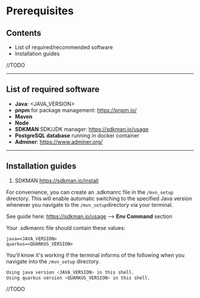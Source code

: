 # Prerequisites

## Contents
* List of required/recommended software
* Installation guides 

//TODO


--------

## List of required software

* **Java**: <JAVA_VERSION>
* **pnpm** for package management: https://pnpm.io/
* **Maven**
* **Node**
* **SDKMAN** SDK/JDK manager: https://sdkman.io/usage
* **PostgreSQL database** running in docker container 
* **Adminer**: https://www.adminer.org/

---

## Installation guides

1. SDKMAN 
https://sdkman.io/install

For convenience, you can create an .sdkmanrc file in the `/mvn_setup` directory. This will enable automatic switching to the specified Java version 
whenever you navigate to the `/mvn_setup`directory via your terminal.  

See guide here: https://sdkman.io/usage --> **Env Command** section

Your .sdkmanrc file should contain these values:

```
java=<JAVA_VERSION> 
quarkus=<QUARKUS_VERSION>
```

You'll know it's working if the terminal informs of the following when you navigate into the `/mvn_setup` directory.

```bash
Using java version <JAVA_VERSION> in this shell.
Using quarkus version <QUARKUS_VERSION> in this shell.
```

//TODO  

